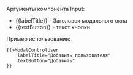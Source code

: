 Аргументы компонента Input: 
* {{labelTitle}} - Заголовок модального окна <br>
* {{textButton}} - текст кнопки

Пример использования: <br>
```
{{>ModalControlUser
    labelTitle="Добавить пользователя"
    textButton="Добавить"
}}
```
